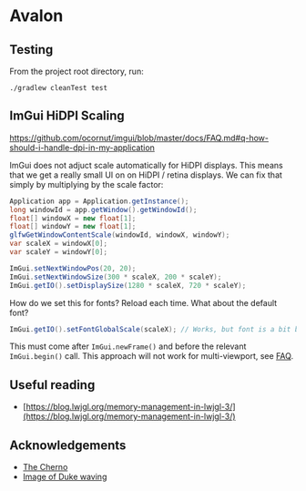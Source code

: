 # Avalon

## Testing

From the project root directory, run:

```shell script
./gradlew cleanTest test
```

## ImGui HiDPI Scaling

https://github.com/ocornut/imgui/blob/master/docs/FAQ.md#q-how-should-i-handle-dpi-in-my-application

ImGui does not adjuct scale automatically for HiDPI displays. This means that we get a really
small UI on on HiDPI / retina displays. We can fix that simply by multiplying by the
scale factor:

```java
Application app = Application.getInstance();
long windowId = app.getWindow().getWindowId();
float[] windowX = new float[1];
float[] windowY = new float[1];
glfwGetWindowContentScale(windowId, windowX, windowY);
var scaleX = windowX[0];
var scaleY = windowY[0];

ImGui.setNextWindowPos(20, 20);
ImGui.setNextWindowSize(300 * scaleX, 200 * scaleY);
ImGui.getIO().setDisplaySize(1280 * scaleX, 720 * scaleY);
```

How do we set this for fonts? Reload each time. What about the default font?
```java
ImGui.getIO().setFontGlobalScale(scaleX); // Works, but font is a bit blurry. Should reload the font.

```

This must come after `ImGui.newFrame()` and before the relevant `ImGui.begin()` call. This
approach will not work for multi-viewport, see [FAQ](https://github.com/ocornut/imgui/blob/master/docs/FAQ.md#q-how-should-i-handle-dpi-in-my-application).

## Useful reading

- [https://blog.lwjgl.org/memory-management-in-lwjgl-3/](https://blog.lwjgl.org/memory-management-in-lwjgl-3/)

## Acknowledgements

- [The Cherno](https://www.youtube.com/channel/UCQ-W1KE9EYfdxhL6S4twUNw)
- [Image of Duke waving](https://wiki.openjdk.java.net/display/duke/Gallery)
